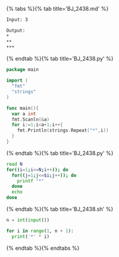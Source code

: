 {% tabs %}{% tab title='BJ_2438.md' %}

```txt
Input: 3

Output:
*
**
***
```

{% endtab %}{% tab title='BJ_2438.py' %}

```go
package main

import (
  "fmt"
  "strings"
)

func main(){
  var a int
  fmt.Scanln(&a)
  for i:=1;i<a+1;i++{
    fmt.Println(strings.Repeat("*",i))
  }
}
```

{% endtab %}{% tab title='BJ_2438.py' %}

```sh
read N
for((i=1;i<=N;i++)); do
  for((j=1;j<=$i;j++)); do
    printf "*"
  done
  echo
done
```

{% endtab %}{% tab title='BJ_2438.sh' %}

```py
n = int(input())

for i in range(1, n + 1):
  print('*' * i)
```

{% endtab %}{% endtabs %}
